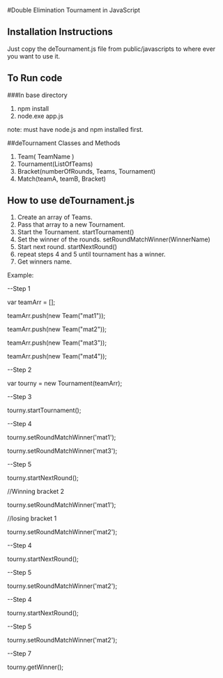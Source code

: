 #Double Elimination Tournament in JavaScript

## Installation Instructions
Just copy the deTournament.js file from public/javascripts to where ever you want to use it.

## To Run code
###In base directory
1. npm install
2. node.exe app.js

note: must have node.js and npm installed first.

##deTournament Classes and Methods
1. Team( TeamName )
2. Tournament(ListOfTeams)
3. Bracket(numberOfRounds, Teams, Tournament)
4. Match(teamA, teamB, Bracket)

## How to use deTournament.js
1. Create an array of Teams.
2. Pass that array to a new Tournament.
3. Start the Tournament. startTournament()
4. Set the winner of the rounds. setRoundMatchWinner(WinnerName)
5. Start next round. startNextRound()
6. repeat steps 4 and 5 until tournament has a winner.
7. Get winners name.

Example:

--Step 1

var teamArr = [];

teamArr.push(new Team("mat1"));

teamArr.push(new Team("mat2"));

teamArr.push(new Team("mat3"));

teamArr.push(new Team("mat4"));

--Step 2

var tourny = new Tournament(teamArr);

--Step 3

tourny.startTournament();

--Step 4

tourny.setRoundMatchWinner('mat1');

tourny.setRoundMatchWinner('mat3');

--Step 5

tourny.startNextRound();

//Winning bracket 2

tourny.setRoundMatchWinner('mat1');

//losing bracket 1

tourny.setRoundMatchWinner('mat2');

--Step 4

tourny.startNextRound();

--Step 5

tourny.setRoundMatchWinner('mat2');

--Step 4

tourny.startNextRound();

--Step 5

tourny.setRoundMatchWinner('mat2');

--Step 7

tourny.getWinner();
